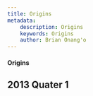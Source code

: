 ```yaml
---
title: Origins
metadata:
    description: Origins
    keywords: Origins
    author: Brian Onang'o
---
```


#### Origins

## 2013 Quater 1
